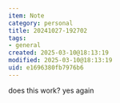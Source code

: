 ```yaml
---
item: Note
category: personal
title: 20241027-192702
tags:
- general
created: 2025-03-10@18:13:19
modified: 2025-03-10@18:13:19
uid: e1696380fb7976b6
---
```


does this work?
yes
again